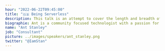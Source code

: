 ```yaml
---
hour: "2022-06-22T09:45:00"
title: "🇬🇧 Being Serverless"
description: This talk is an attempt to cover the length and breadth of Serverless, past, present and future. From the evolution of serverless platforms to evolving architectural and operational paradigms, with predictions on where the future lies. It's the entire Serverless picture in one fast paced talk.
biographie: Ant is a community focused technologist with a passion for enabling better outcomes for society through technology. He runs the Serverless London User Group, co-run ServerlessDays London, co-founded ServerlessDays and run Homeschool.dev. Previously he co-founded A Cloud Guru and ran the first ServerlessConf, the first Serverless conference in the world, before that he worked in a variety of technology roles from developer, DBA to Solution Architect, in the UK and South Africa.
name: "Ant Stanley"
job: "Consultant"
picture: ../images/speakers/ant_stanley.png
twitter: "@IamStan"
---
```

